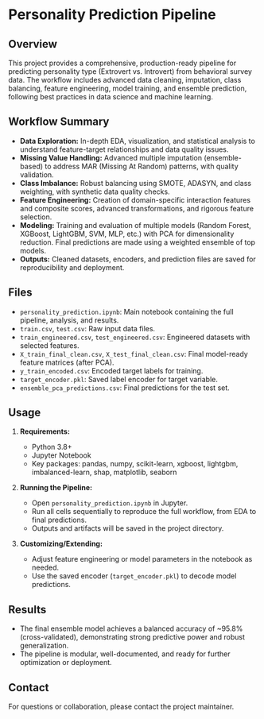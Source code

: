 # Personality Prediction Pipeline

## Overview

This project provides a comprehensive, production-ready pipeline for predicting personality type (Extrovert vs. Introvert) from behavioral survey data. The workflow includes advanced data cleaning, imputation, class balancing, feature engineering, model training, and ensemble prediction, following best practices in data science and machine learning.

## Workflow Summary

- **Data Exploration:** In-depth EDA, visualization, and statistical analysis to understand feature-target relationships and data quality issues.
- **Missing Value Handling:** Advanced multiple imputation (ensemble-based) to address MAR (Missing At Random) patterns, with quality validation.
- **Class Imbalance:** Robust balancing using SMOTE, ADASYN, and class weighting, with synthetic data quality checks.
- **Feature Engineering:** Creation of domain-specific interaction features and composite scores, advanced transformations, and rigorous feature selection.
- **Modeling:** Training and evaluation of multiple models (Random Forest, XGBoost, LightGBM, SVM, MLP, etc.) with PCA for dimensionality reduction. Final predictions are made using a weighted ensemble of top models.
- **Outputs:** Cleaned datasets, encoders, and prediction files are saved for reproducibility and deployment.

## Files

- `personality_prediction.ipynb`: Main notebook containing the full pipeline, analysis, and results.
- `train.csv`, `test.csv`: Raw input data files.
- `train_engineered.csv`, `test_engineered.csv`: Engineered datasets with selected features.
- `X_train_final_clean.csv`, `X_test_final_clean.csv`: Final model-ready feature matrices (after PCA).
- `y_train_encoded.csv`: Encoded target labels for training.
- `target_encoder.pkl`: Saved label encoder for target variable.
- `ensemble_pca_predictions.csv`: Final predictions for the test set.

## Usage

1. **Requirements:**

   - Python 3.8+
   - Jupyter Notebook
   - Key packages: pandas, numpy, scikit-learn, xgboost, lightgbm, imbalanced-learn, shap, matplotlib, seaborn

2. **Running the Pipeline:**

   - Open `personality_prediction.ipynb` in Jupyter.
   - Run all cells sequentially to reproduce the full workflow, from EDA to final predictions.
   - Outputs and artifacts will be saved in the project directory.

3. **Customizing/Extending:**
   - Adjust feature engineering or model parameters in the notebook as needed.
   - Use the saved encoder (`target_encoder.pkl`) to decode model predictions.

## Results

- The final ensemble model achieves a balanced accuracy of ~95.8% (cross-validated), demonstrating strong predictive power and robust generalization.
- The pipeline is modular, well-documented, and ready for further optimization or deployment.

## Contact

For questions or collaboration, please contact the project maintainer.
